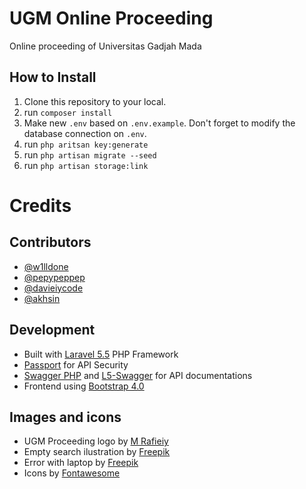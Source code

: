 # UGM Online Proceeding
Online proceeding of Universitas Gadjah Mada

## How to Install
1. Clone this repository to your local.
2. run `composer install`
3. Make new `.env` based on `.env.example`. Don't forget to modify the database connection on `.env`.
4. run `php aritsan key:generate`
5. run `php artisan migrate --seed`
6. run `php artisan storage:link`

# Credits
## Contributors
- [@w1lldone](https://github.com/w1lldone)
- [@pepypeppep](https://github.com/pepypeppep)
- [@davieiycode](https://github.com/davieiycode)
- [@akhsin](https://github.com/akhsin)

## Development
- Built with [Laravel 5.5](https://laravel.com) PHP Framework
- [Passport](https://laravel.com/docs/5.5/passport) for API Security
- [Swagger PHP](http://zircote.com/swagger-php/) and [L5-Swagger](https://github.com/DarkaOnLine/L5-Swagger) for API documentations
- Frontend using [Bootstrap 4.0](http://getbootstrap.com/)

## Images and icons
- UGM Proceeding logo by [M Rafieiy](https://www.instagram.com/rafieiy/)
- Empty search ilustration by [Freepik](https://www.freepik.com/free-vector/businessman-with-magnifying-glass_1091811.htm)
- Error with laptop by [Freepik](https://www.freepik.com/free-vector/404-error-concept-with-laptop_1534899.htm)
- Icons by [Fontawesome](https://github.com/FortAwesome/Font-Awesome)
